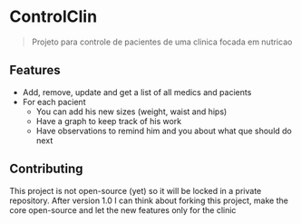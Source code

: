 # ControlClin

> Projeto para controle de pacientes de uma clinica focada em nutricao

## Features
* Add, remove, update and get a list of all medics and pacients
* For each pacient
  * You can add his new sizes (weight, waist and hips)
  * Have a graph to keep track of his work
  * Have observations to remind him and you about what que should do next

## Contributing
This project is not open-source (yet) so it will be locked in a private repository. After version 1.0 I can think about forking this project, make the core open-source and let the new features only for the clinic